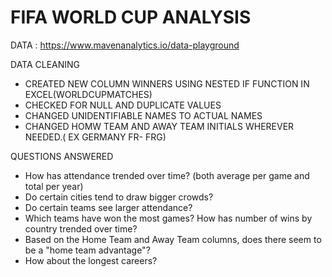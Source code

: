 # FIFA WORLD CUP ANALYSIS

DATA : https://www.mavenanalytics.io/data-playground

DATA CLEANING
- CREATED NEW COLUMN WINNERS USING NESTED IF FUNCTION IN EXCEL(WORLDCUPMATCHES)
- CHECKED FOR NULL AND DUPLICATE VALUES
- CHANGED UNIDENTIFIABLE NAMES TO ACTUAL NAMES
- CHANGED HOMW TEAM AND AWAY TEAM INITIALS WHEREVER NEEDED.( EX GERMANY FR- FRG)

QUESTIONS ANSWERED
- How has attendance trended over time? (both average per game and total per year)
- Do certain cities tend to draw bigger crowds?
- Do certain teams see larger attendance?
- Which teams have won the most games? How has number of wins by country trended over time?
- Based on the Home Team and Away Team columns, does there seem to be a "home team advantage"?
- How about the longest careers?
